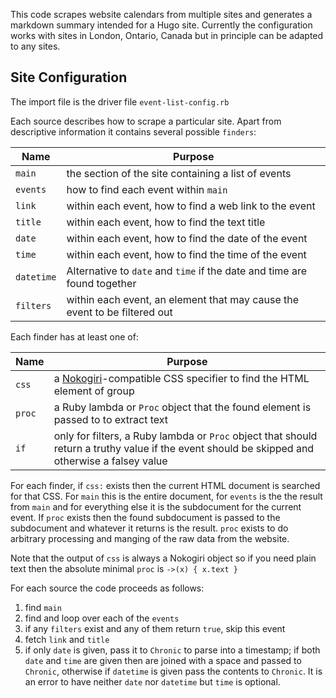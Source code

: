 This code scrapes website calendars from multiple sites and generates a markdown summary intended for a Hugo site. Currently the configuration works with sites in London, Ontario, Canada but in principle can be adapted to any sites.

## Site Configuration

The import file is the driver file `event-list-config.rb`

Each source describes how to scrape a particular site. Apart from descriptive information it contains several possible `finders`:

| Name       | Purpose                                                                   |
|------------|---------------------------------------------------------------------------|
| `main`     | the section of the site containing a list of events                       |
| `events`   | how to find each event within `main`                                      |
| `link`     | within each event, how to find a web link to the event                    |
| `title`    | within each event, how to find the text title                             |
| `date`     | within each event, how to find the date of the event                      |
| `time`     | within each event, how to find the time of the event                      |
| `datetime` | Alternative to `date` and `time` if the date and time are found together  |
| `filters`  | within each event, an element that may cause the event to be filtered out |

Each finder has at least one of:

| Name   | Purpose                                                                                                                                        |
|--------|------------------------------------------------------------------------------------------------------------------------------------------------|
| `css`  | a [Nokogiri](https://nokogiri.org/)-compatible CSS specifier to find the HTML element of group                                                 |
| `proc` | a Ruby lambda or `Proc` object that the found element is passed to to extract text                                                             |
| `if`   | only for filters, a Ruby lambda or `Proc` object that should return a truthy value if the event should be skipped and otherwise a falsey value |

For each finder, if `css:` exists then the current HTML document is searched for that CSS. For `main` this is the entire document, for `events` is the the result from `main` and for everything else it is the subdocument for the current event. If `proc` exists then the found subdocument is passed to the subdocument and whatever it returns is the result. `proc` exists to do arbitrary processing and manging of the raw data from the website.

Note that the output of `css` is always a Nokogiri object so if you need plain text then the absolute minimal `proc` is `->(x) { x.text }`

For each source the code proceeds as follows:

1. find `main`
2. find and loop over each of the `events`
  1. if any `filters` exist and any of them return `true`, skip this event
  2. fetch `link` and `title`
  3. if only `date` is given, pass it to `Chronic` to parse into a timestamp; if both `date` and `time` are
     given then are joined with a space and passed to `Chronic`, otherwise if `datetime` is given pass the
     contents to `Chronic`. It is an error to have neither `date` nor `datetime` but `time` is optional.

